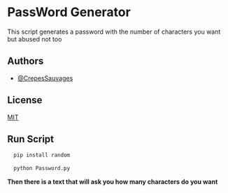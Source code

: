 
# PassWord Generator

This script generates a password with the number of characters you want but abused not too


## Authors

- [@CrepesSauvages](https://www.github.com/CrepesSauvages)


## License

[MIT](https://choosealicense.com/licenses/mit/)


## Run Script



```bash
  pip install random
  
  python Password.py
```

**Then there is a text that will ask you how many characters do you want**




